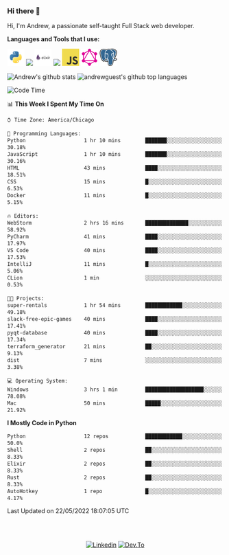 ### Hi there 👋

Hi, I'm Andrew, a passionate self-taught Full Stack web developer.

**Languages and Tools that I use:**  

<code><img height="40" src="https://raw.githubusercontent.com/github/explore/80688e429a7d4ef2fca1e82350fe8e3517d3494d/topics/python/python.png"></code>
<code><img height="40" src="https://fastapi.tiangolo.com/img/logo-margin/logo-teal.png"></code>
<code><img height="40" src="https://raw.githubusercontent.com/github/explore/d106aa3f6fa091ab80ab5c8cf0d931baff3caaea/topics/elixir/elixir.png"></code>
<code><img height="40" src="https://img.stackshare.io/service/3262/-s9uoLIN.png"></code>
<code><img height="40" src="https://raw.githubusercontent.com/github/explore/80688e429a7d4ef2fca1e82350fe8e3517d3494d/topics/javascript/javascript.png"></code>
<code><img height="40" src="https://raw.githubusercontent.com/github/explore/5c058a388828bb5fde0bcafd4bc867b5bb3f26f3/topics/graphql/graphql.png"></code>
<code><img height="40" src="https://raw.githubusercontent.com/github/explore/80688e429a7d4ef2fca1e82350fe8e3517d3494d/topics/postgresql/postgresql.png"></code>

![Andrew's github stats](https://github-readme-stats.vercel.app/api?username=andrewguest&show_icons=true&theme=vue-dark&count_private=true)
<img height="180em" src="https://github-readme-stats.vercel.app/api/top-langs/?username=andrewguest&theme=vue-dark&layout=compact" alt="andrewguest's github top languages" />

<!--START_SECTION:waka-->
![Code Time](http://img.shields.io/badge/Code%20Time-1%2C100%20hrs%208%20mins-blue)

📊 **This Week I Spent My Time On** 

```text
⌚︎ Time Zone: America/Chicago

💬 Programming Languages: 
Python                   1 hr 10 mins        ███████░░░░░░░░░░░░░░░░░░   30.18% 
JavaScript               1 hr 10 mins        ███████░░░░░░░░░░░░░░░░░░   30.16% 
HTML                     43 mins             ████░░░░░░░░░░░░░░░░░░░░░   18.51% 
CSS                      15 mins             █░░░░░░░░░░░░░░░░░░░░░░░░   6.53% 
Docker                   11 mins             █░░░░░░░░░░░░░░░░░░░░░░░░   5.15%

🔥 Editors: 
WebStorm                 2 hrs 16 mins       ██████████████░░░░░░░░░░░   58.92% 
PyCharm                  41 mins             ████░░░░░░░░░░░░░░░░░░░░░   17.97% 
VS Code                  40 mins             ████░░░░░░░░░░░░░░░░░░░░░   17.53% 
IntelliJ                 11 mins             █░░░░░░░░░░░░░░░░░░░░░░░░   5.06% 
CLion                    1 min               ░░░░░░░░░░░░░░░░░░░░░░░░░   0.53%

🐱‍💻 Projects: 
super-rentals            1 hr 54 mins        ████████████░░░░░░░░░░░░░   49.18% 
slack-free-epic-games    40 mins             ████░░░░░░░░░░░░░░░░░░░░░   17.41% 
pyqt-database            40 mins             ████░░░░░░░░░░░░░░░░░░░░░   17.34% 
terraform_generator      21 mins             ██░░░░░░░░░░░░░░░░░░░░░░░   9.13% 
dist                     7 mins              ░░░░░░░░░░░░░░░░░░░░░░░░░   3.38%

💻 Operating System: 
Windows                  3 hrs 1 min         ███████████████████░░░░░░   78.08% 
Mac                      50 mins             █████░░░░░░░░░░░░░░░░░░░░   21.92%

```

**I Mostly Code in Python** 

```text
Python                   12 repos            ████████████░░░░░░░░░░░░░   50.0% 
Shell                    2 repos             ██░░░░░░░░░░░░░░░░░░░░░░░   8.33% 
Elixir                   2 repos             ██░░░░░░░░░░░░░░░░░░░░░░░   8.33% 
Rust                     2 repos             ██░░░░░░░░░░░░░░░░░░░░░░░   8.33% 
AutoHotkey               1 repo              █░░░░░░░░░░░░░░░░░░░░░░░░   4.17%

```



 Last Updated on 22/05/2022 18:07:05 UTC
<!--END_SECTION:waka-->

<br><br>
<p align="center">
   <a href="https://www.linkedin.com/in/andrew-guest-a891759a" target="_blank"><img src="https://img.shields.io/badge/LinkedIn-0077B5?style=for-the-badge&logo=linkedin&logoColor=white" alt="Linkedin"></a>
  <a href="https://dev.to/aguest" target="_blank"><img src="https://img.shields.io/badge/Dev.to-0A0A0A?style=for-the-badge&logo=dev%2Eto&logoColor=white" alt="Dev.To"></a>
</p>
